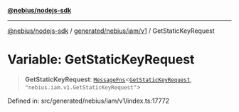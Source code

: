 [**@nebius/nodejs-sdk**](../../../../../README.md)

***

[@nebius/nodejs-sdk](../../../../../README.md) / [generated/nebius/iam/v1](../README.md) / GetStaticKeyRequest

# Variable: GetStaticKeyRequest

> **GetStaticKeyRequest**: [`MessageFns`](../../../../../runtime/protos/core/interfaces/MessageFns.md)\<[`GetStaticKeyRequest`](../interfaces/GetStaticKeyRequest.md), `"nebius.iam.v1.GetStaticKeyRequest"`\>

Defined in: src/generated/nebius/iam/v1/index.ts:17772
